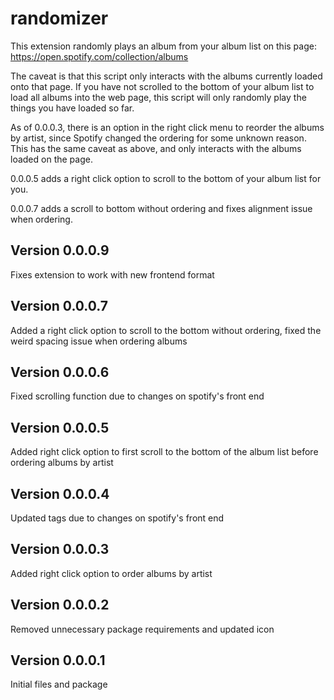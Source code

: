 # randomizer
This extension randomly plays an album from your album list on this page: https://open.spotify.com/collection/albums

The caveat is that this script only interacts with the albums currently loaded onto that page. If you have not scrolled to the bottom of your album list to load all albums into the web page, this script will only randomly play the things you have loaded so far.

As of 0.0.0.3, there is an option in the right click menu to reorder the albums by artist, since Spotify changed the ordering for some unknown reason. This has the same caveat as above, and only interacts with the albums loaded on the page.

0.0.0.5 adds a right click option to scroll to the bottom of your album list for you.

0.0.0.7 adds a scroll to bottom without ordering and fixes alignment issue when ordering.

## Version 0.0.0.9
Fixes extension to work with new frontend format

## Version 0.0.0.7
Added a right click option to scroll to the bottom without ordering, fixed the weird spacing issue when ordering albums

## Version 0.0.0.6
Fixed scrolling function due to changes on spotify's front end

## Version 0.0.0.5
Added right click option to first scroll to the bottom of the album list before ordering albums by artist

## Version 0.0.0.4
Updated tags due to changes on spotify's front end

## Version 0.0.0.3
Added right click option to order albums by artist

## Version 0.0.0.2
Removed unnecessary package requirements and updated icon

## Version 0.0.0.1
Initial files and package
